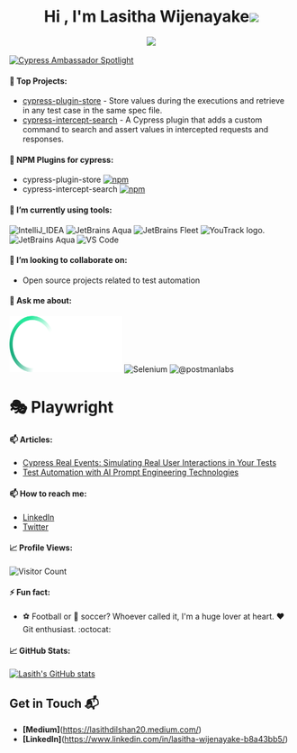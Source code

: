 <h1 align="center"><b>Hi , I'm Lasitha Wijenayake</b><img src="https://media.giphy.com/media/hvRJCLFzcasrR4ia7z/giphy.gif" width="35"></h1>

<p align="center">
  <a href="https://github.com/DenverCoder1/readme-typing-svg">
    <img src="https://readme-typing-svg.herokuapp.com?font=Time+New+Roman&color=cyan&size=35&center=true&vCenter=true&width=600&height=100&lines=Software+Developer+In+Test;Cypress+Ambassador">
  </a>
</p>


<a href="https://www.cypress.io/blog/2022/06/16/cypress-ambassador-spotlight-lasitha/">
  <img src="https://www.cypress.io/blog/content/images/2022/06/Blog_Ambassador-Spotlight_Lasitha-Wijenayake.png" alt="Cypress Ambassador Spotlight" height="300" width="600">
</a>

#### 🌟 Top Projects:

- [cypress-plugin-store](https://github.com/lasithdilshan20/cypress-plugin-store) - Store values during the executions and retrieve in any test case in the same spec file.
- [cypress-intercept-search](https://github.com/lasithdilshan20/cypress-intercept-search) - A Cypress plugin that adds a custom command to search and assert values in intercepted requests and responses.

#### 🌟 NPM Plugins for cypress:

- cypress-plugin-store [![npm](https://img.shields.io/npm/v/cypress-plugin-store.svg)](https://www.npmjs.com/package/cypress-plugin-store)
- cypress-intercept-search [![npm](https://img.shields.io/npm/v/cypress-intercept-search.svg)](https://www.npmjs.com/package/cypress-intercept-search)

#### 🌱 I’m currently using tools:

<img src="https://resources.jetbrains.com/storage/products/company/brand/logos/IntelliJ_IDEA_icon.png" alt="IntelliJ_IDEA" width="100px" height="100px"> <img src="https://resources.jetbrains.com/storage/products/company/brand/logos/Aqua_icon.png" alt="JetBrains Aqua" width="100px" height="100px"> <img src="https://resources.jetbrains.com/storage/products/company/brand/logos/Fleet_icon.png" alt="JetBrains Fleet" width="100px" height="100px"> <img src="https://resources.jetbrains.com/storage/products/company/brand/logos/YouTrack_icon.png" alt="YouTrack logo." width="100px" height="100px"> <img src="https://resources.jetbrains.com/storage/products/company/brand/logos/Aqua_icon.png" alt="JetBrains Aqua" width="100px" height="100px"> <img src="https://code.visualstudio.com/assets/images/code-stable.png" alt="VS Code" width="75px" height="75px">

#### 👯 I’m looking to collaborate on:

- Open source projects related to test automation

#### 💬 Ask me about:

<img alt="Cypress Logo" src="https://github.com/cypress-io/cypress/raw/develop/assets/cypress-logo-dark.png" width="200px" height="100px">    <img src="https://selenium.dev/images/selenium_logo_square_green.png" width="100" alt="Selenium" height="100px">  <img src="https://avatars.githubusercontent.com/u/10251060?s=200&amp;v=4" width="100" height="100" alt="@postmanlabs"> <h1><g-emoji class="g-emoji" alias="performing_arts" fallback-src="https://github.githubassets.com/images/icons/emoji/unicode/1f3ad.png">🎭</g-emoji> Playwright</h1> 

#### 📫 Articles:

- [Cypress Real Events: Simulating Real User Interactions in Your Tests](https://www.linkedin.com/pulse/cypress-real-events-simulating-user-interactions-your-wijenayake)
- [Test Automation with AI Prompt Engineering Technologies](https://www.linkedin.com/pulse/test-automation-ai-prompt-engineering-technologies-lasitha-wijenayake)

#### 📫 How to reach me:

- [LinkedIn](https://www.linkedin.com/in/lasitha-wijenayake-b8a43bb5/)
- [Twitter](https://twitter.com/lasithdilshan20/)

#### 📈 Profile Views:

![Visitor Count](https://profile-counter.glitch.me/lasithdilshan20/count.svg)

#### ⚡ Fun fact:

- ⚽ Football or 🏈 soccer? Whoever called it, I'm a huge lover at heart. :heart: Git enthusiast. :octocat:

#### 📈 GitHub Stats:

[![Lasith's GitHub stats](https://github-readme-stats.vercel.app/api?username=lasithdilshan20&show_icons=true&theme=radical)](https://github.com/anuraghazra/github-readme-stats)

## Get in Touch 📬

- **[Medium]**(https://lasithdilshan20.medium.com/)
- **[LinkedIn]**(https://www.linkedin.com/in/lasitha-wijenayake-b8a43bb5/)
